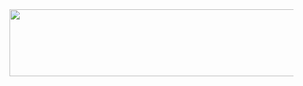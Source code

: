 <a href="https://github.com/devxb/gitanimals">
  <img
    src="https://render.gitanimals.org/lines/Nickmanbear"
    width="600"
    height="120"
  />
</
